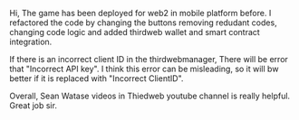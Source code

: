 Hi, The game has been deployed for web2 in mobile platform before. I refactored the code by changing the buttons removing redudant codes, changing code logic and added thirdweb wallet and smart contract integration.

If there is an incorrect client ID in the thirdwebmanager, There will be error that "Incorrect API key". I think this error can be misleading, so it will bw better if it is replaced with "Incorrect ClientID".

Overall, Sean Watase videos in Thiedweb youtube channel is really helpful. Great job sir.
